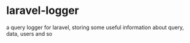 # laravel-logger
a query logger for laravel, storing some useful information about query, data, users and so
